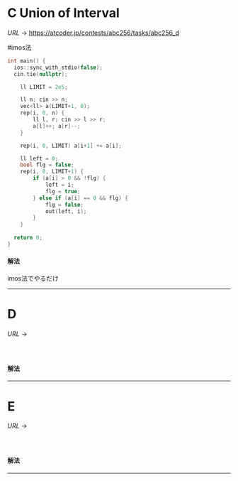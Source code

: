 # C Union of Interval

$URL\:\to$ https://atcoder.jp/contests/abc256/tasks/abc256_d

#imos法

```cpp
int main() {
  ios::sync_with_stdio(false);
  cin.tie(nullptr);

	ll LIMIT = 2e5;

	ll n; cin >> n;
	vec<ll> a(LIMIT+1, 0);
	rep(i, 0, n) {
		ll l, r; cin >> l >> r;
		a[l]++; a[r]--;
	}

	rep(i, 0, LIMIT) a[i+1] += a[i];

	ll left = 0;
	bool flg = false;
	rep(i, 0, LIMIT+1) {
		if (a[i] > 0 && !flg) {
			left = i;
			flg = true;
		} else if (a[i] == 0 && flg) {
			flg = false;
			out(left, i);
		}
	}
  
  return 0;
}
```

#### 解法

imos法でやるだけ

---

# D

$URL\:\to$ 

#

```python

```

#### 解法



---

# E

$URL\:\to$ 

#

```python

```

#### 解法



---